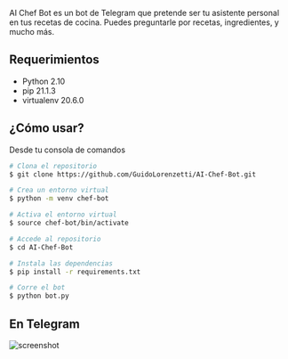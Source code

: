 <!-- <h1 align="center">
  <br>
  <a href="http://www.amitmerchant.com/electron-markdownify"><img src="https://raw.githubusercontent.com/amitmerchant1990/electron-markdownify/master/app/img/markdownify.png" alt="AICHEFBOT" width="200"></a>
  <br>
  AI-Chef-Bot
  <br>
</h1> -->


AI Chef Bot es un bot de Telegram que pretende ser tu asistente personal en tus recetas de cocina. Puedes preguntarle por recetas, ingredientes, y mucho más.

## Requerimientos

- Python 2.10
- pip 21.1.3
- virtualenv 20.6.0

## ¿Cómo usar?

Desde tu consola de comandos

```bash
# Clona el repositorio
$ git clone https://github.com/GuidoLorenzetti/AI-Chef-Bot.git

# Crea un entorno virtual
$ python -m venv chef-bot

# Activa el entorno virtual
$ source chef-bot/bin/activate

# Accede al repositorio
$ cd AI-Chef-Bot

# Instala las dependencias
$ pip install -r requirements.txt

# Corre el bot
$ python bot.py
```

## En Telegram

![screenshot](https://raw.githubusercontent.com/GuidoLorenzetti/AI-Chef-Bot/app/telegram/captura(2).png)
